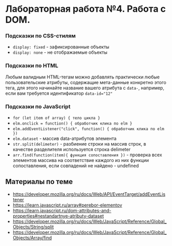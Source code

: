 # Лабораторная работа №4. Работа с DOM.

### Подсказки по CSS-стилям

* `display: fixed` - зафиксированные объекты
* `display: none` - не отображаемые объекты

### Подсказки по HTML

Любым валидным HTML-тегам можно добавлять практически любые пользовательские атрибуты, содержащие мета-данные конкретно этого тега, для этого начинайте название вашего атрибута с `data-`, например, если вам требуется идентификатор `data-id="12"`

### Подсказки по JavaScript

* `for (let item of array) { тело цикла }`
* `elm.onclick = function() { обработчик клика по elm }`
* `elm.addEventListener("click", function() { обработчик клика по elm })`
* `elm.dataset` - массив data-атрибутов элемента
* `str.split(delimeter)` - разбиение строки на массив строк, в качестве разделителя используется строка delimeter
* `arr.find(function(item){ функция сопоставления })` - проверка всех элементов массива на соответствие каждого из них функции сопоставления, если совпадений не найдено - undefined

## Материалы по теме

* https://developer.mozilla.org/ru/docs/Web/API/EventTarget/addEventListener
* https://learn.javascript.ru/array#perebor-elementov
* https://learn.javascript.ru/dom-attributes-and-properties#nestandartnye-atributy-dataset
* https://developer.mozilla.org/ru/docs/Web/JavaScript/Reference/Global_Objects/String/split
* https://developer.mozilla.org/ru/docs/Web/JavaScript/Reference/Global_Objects/Array/find

